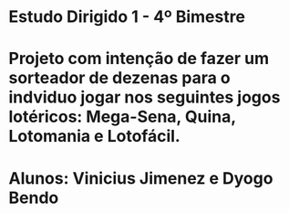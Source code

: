# Estudo Dirigido 1 - 4º Bimestre

# Projeto com intenção de fazer um sorteador de dezenas para o indviduo jogar nos seguintes jogos lotéricos: Mega-Sena, Quina, Lotomania e Lotofácil. 

# Alunos: Vinicius Jimenez e Dyogo Bendo
